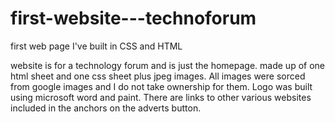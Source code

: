 # first-website---technoforum
first web page I've built in CSS and HTML 


website is for a technology forum and is just the homepage. made up of one html sheet and one css sheet plus jpeg images.
All images were sorced from google images and I do not take ownership for them. Logo was built using microsoft word and paint. There are links to other various websites included in the anchors on the adverts button. 
